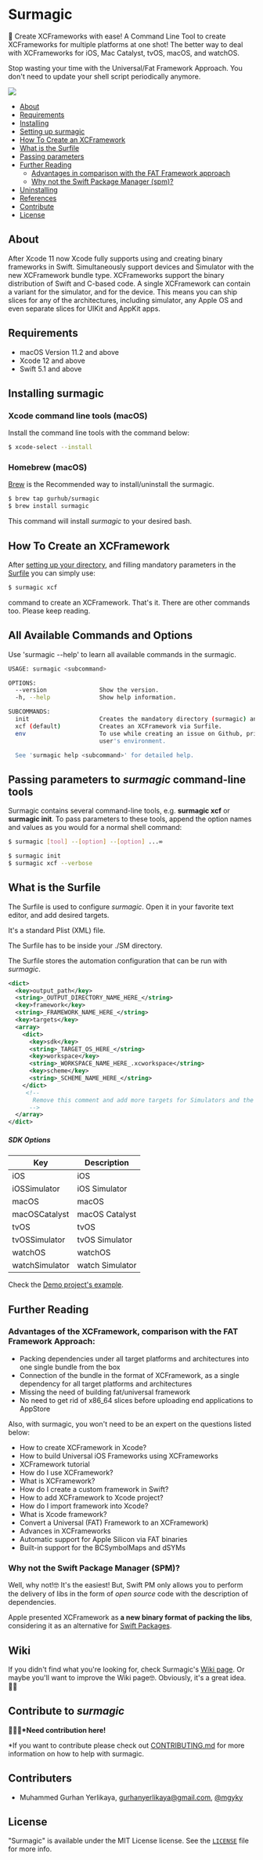 # Surmagic

🚀 Create XCFrameworks with ease! A Command Line Tool to create XCFrameworks for multiple platforms at one shot! The better way to deal with XCFrameworks for iOS, Mac Catalyst, tvOS, macOS, and watchOS. 

Stop wasting your time with the Universal/Fat Framework Approach. You don't need to update your shell script periodically anymore.

![](https://github.com/gurhub/surmagic/blob/master/assets/surmagic-how-to-use.gif)

- [About](#about)
- [Requirements](#requirements)
- [Installing](#installing-surmagic)
- [Setting up surmagic](https://github.com/gurhub/surmagic/wiki/Setting-up)
- [How To Create an XCFramework](#how-to-create-an-xcframework)
- [What is the Surfile](#what-is-the-surfile)
- [Passing parameters](#how-to-use)
- [Further Reading](#further-reading)
  - [Advantages in comparison with the FAT Framework approach](#further-reading)
  - [Why not the Swift Package Manager (spm)?](#further-reading)
- [Uninstalling](https://github.com/gurhub/surmagic/wiki/Uninstalling-surmagic)
- [References](https://github.com/gurhub/surmagic/wiki/References)
- [Contribute](#contribute-to-surmagic)
- [License](#license)

## About

After Xcode 11 now Xcode fully supports using and creating binary frameworks in Swift. Simultaneously support devices and Simulator with the new XCFramework bundle type. XCFrameworks support the binary distribution of Swift and C-based code. A single XCFramework can contain a variant for the simulator, and for the device. This means you can ship slices for any of the architectures, including simulator, any Apple OS and even separate slices for UIKit and AppKit apps. 

## Requirements

- macOS Version 11.2 and above
- Xcode 12 and above
- Swift 5.1 and above

## Installing surmagic

### Xcode command line tools (macOS)

Install the command line tools with the command below:

```bash
$ xcode-select --install
```

### Homebrew (macOS)

[Brew](https://brew.sh) is the Recommended way to install/uninstall the surmagic.

```bash
$ brew tap gurhub/surmagic
$ brew install surmagic
```

This command will install _surmagic_ to your desired bash.

## How To Create an XCFramework

After [setting up your directory](https://github.com/gurhub/surmagic/wiki/Setting-up), and filling mandatory parameters in the [Surfile](https://github.com/gurhub/surmagic/wiki/What-is-the-Surfile) you can simply use:

```bash
$ surmagic xcf
```
command to create an XCFramework. That's it. There are other commands too. Please keep reading.

## All Available Commands and Options

Use 'surmagic --help' to learn all available commands in the surmagic.

```bash
USAGE: surmagic <subcommand>

OPTIONS:
  --version               Show the version.
  -h, --help              Show help information.

SUBCOMMANDS:
  init                    Creates the mandatory directory (surmagic) and files.
  xcf (default)           Creates an XCFramework via Surfile.
  env                     To use while creating an issue on Github, prints the
                          user's environment.

  See 'surmagic help <subcommand>' for detailed help.
```

## Passing parameters to _surmagic_ command-line tools

Surmagic contains several command-line tools, e.g. **surmagic xcf** or **surmagic init**. To pass parameters to these tools, append the option names and values as you would for a normal shell command:

```bash
$ surmagic [tool] --[option] --[option] ...∞

$ surmagic init
$ surmagic xcf --verbose
```

## What is the Surfile

The Surfile is used to configure _surmagic_. Open it in your favorite text editor, and add desired targets.

It's a standard Plist (XML) file.

The Surfile has to be inside your ./SM directory.

The Surfile stores the automation configuration that can be run with _surmagic_.

```xml
<dict>
  <key>output_path</key>
  <string>_OUTPUT_DIRECTORY_NAME_HERE_</string>
  <key>framework</key>
  <string>_FRAMEWORK_NAME_HERE_</string>
  <key>targets</key>
  <array>
    <dict>
      <key>sdk</key>
      <string>_TARGET_OS_HERE_</string>
      <key>workspace</key>
      <string>_WORKSPACE_NAME_HERE_.xcworkspace</string>
      <key>scheme</key>
      <string>_SCHEME_NAME_HERE_</string>
    </dict>
     <!--
       Remove this comment and add more targets for Simulators and the Devices.
      -->
  </array>
</dict>
```

##### SDK Options 

| Key            	| Description     	|
|----------------	|-----------------	|
| iOS            	| iOS             	|
| iOSSimulator   	| iOS Simulator   	|
| macOS          	| macOS           	|
| macOSCatalyst  	| macOS Catalyst  	|
| tvOS           	| tvOS            	|
| tvOSSimulator  	| tvOS Simulator  	|
| watchOS        	| watchOS         	|
| watchSimulator 	| watch Simulator 	|


Check the [Demo project's example](https://github.com/gurhub/surmagic/blob/master/Demo/SM/Surfile).

## Further Reading

### Advantages of the XCFramework, comparison with the FAT Framework Approach:

* Packing dependencies under all target platforms and architectures into one single bundle from the box
* Connection of the bundle in the format of XCFramework, as a single dependency for all target platforms and architectures
* Missing the need of building fat/universal framework
* No need to get rid of x86_64 slices before uploading end applications to AppStore

Also, with surmagic, you won't need to be an expert on the questions listed below:

* How to create XCFramework in Xcode?
* How to build Universal iOS Frameworks using XCFrameworks
* XCFramework tutorial
* How do I use XCFramework? 
* What is XCFramework?
* How do I create a custom framework in Swift? 
* How to add XCFramework to Xcode project?
* How do I import framework into Xcode?
* What is Xcode framework? 
* Convert a Universal (FAT) Framework to an XCFramework)
* Advances in XCFrameworks
* Automatic support for Apple Silicon via FAT binaries
* Built-in support for the BCSymbolMaps and dSYMs



### Why not the Swift Package Manager (SPM)?

Well, why not!🤓 It's the easiest! But, Swift PM only allows you to perform the delivery of libs in the form of *open source* code with the description of dependencies.

Apple presented XCFramework as **a new binary format of packing the libs**, considering it as an alternative for [Swift Packages](https://swift.org/package-manager/).

## Wiki

If you didn't find what you're looking for, check Surmagic's [Wiki page](https://github.com/gurhub/surmagic/wiki). Or maybe you'll want to improve the Wiki page🤓. Obviously, it's a great idea. 👏🏻

## Contribute to _surmagic_

**🙋🏻‍♂️*Need contribution here!**

*If you want to contribute please check out [CONTRIBUTING.md](CONTRIBUTING.md) for more information on how to help with surmagic.

## Contributers

* Muhammed Gurhan Yerlikaya, [gurhanyerlikaya@gmail.com](mailto:gurhanyerlikaya@gmail.com), [@mgyky](https://twitter.com/mgyky)

## License

"Surmagic" is available under the MIT License license. See the [`LICENSE`](LICENSE) file for more info.
